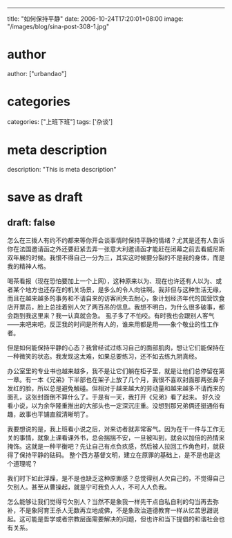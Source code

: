
---
title: "如何保持平静"
date: 2006-10-24T17:20:01+08:00
image: "/images/blog/sina-post-308-1.jpg"
# author
author: ["urbandao"]
# categories
categories: ["上班下班"]
tags: ['杂谈']
# meta description
description: "This is meta description"
# save as draft
draft: false
---

怎么在三拨人有约不约都来等你开会谈事情时保持平静的情绪？尤其是还有人告诉你在法国邀请函之外还要赶紧去弄一张意大利邀请函才能赶在闭幕之前去看威尼斯双年展的时候。我恨不得自己一分为三，其实这时候要分裂的不是我的身体，而是我的精神人格。

喝茶看报（现在恐怕要加上一个上网），这种原来以为、现在也许还有人以为、或者某个地方也还存在的机关场景，是多么的令人向往啊。我非但与这种生活无缘，而且在越来越多的事务和不请自来的访客间失去耐心，象计划经济年代的国营饮食店开票员，脸上总挂着别人欠了两百吊的信息。我想不明白，为什么很多破事，都会跑到我这里来？我一认真就会急。
虱子多了不怕咬。有时我也会跟别人客气——来吧来吧，反正我的时间是所有人的，谁来用都是用——象个敬业的性工作者。

但是如何能保持平静的心态？我曾经试过练习自己的面部肌肉，想让它们能保持在一种微笑的状态。我发现这太难，如果总要练习，还不如去练九阴真经。

办公室里的专业书也越来越多，我不是让它们躺在柜子里，就是让他们总停留在第一章。有一本《兄弟》下半部也在架子上放了几个月，我很不喜欢封面那两张鼻子发红的脸，所以总是避免触碰。但相对于越来越大的劳动量和越来越多不请而来的面孔，这张封面倒不算什么了。于是有一天，我打开《兄弟》看了起来。
好久没看小说，以为余华隆重推出的大部头也一定深沉庄重。没想到那兄弟俩还挺通俗有趣，故事也平铺直叙清晰明了。

我要想说的是，我上班看小说之后，对来访者就非常客气。因为在干一件与工作无关的事情，就象上课看课外书，总会揣揣不安，一旦被叫到，就会以加倍的热情来掩饰。这就是一种平衡吧？先让自己有点负疚感，然后被人拉回工作角色时，就获得了保持平静的砝码。
整个西方基督文明，建立在原罪的基础上，是不是也是这个道理呢？

我们时下如此浮躁，是不是也缺乏这种原罪感？总觉得别人欠自己的，不觉得自己欠别人。甚至从曹操起，就是宁可我负人人，不可人人负我。

怎么能够让我们觉得亏欠别人？当然不是象我一样先干点自私自利的勾当再去弥补，不是象阿育王杀人无数再立地成佛，不是象政治道德教育一样从忆苦思甜说起。这可能是哲学或者宗教层面需要解决的问题，但也许和当下提倡的和谐社会也有关系。
